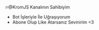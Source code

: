 🔥@KromJS Kanalının Sahibiyim 
- Bot İşleriyle İle Uğraşıyorum 
- Abone Olup Like Atarsanız Sevinirim <3

